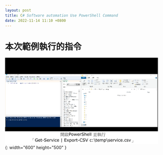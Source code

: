 ```yaml
---
layout: post
title: C# Software automation Use PowerShell Command
date: 2022-11-14 11:10 +0800
---
```

# 本次範例執行的指令
![Desktop View](/assets/img/2022-11-14-c-sharp-software-automation-use-bat-execute-powershell-command/1.gif){: width="600" height="500" }
<script  type='text/javascript' src=''>
 
    Get-Service | Export-CSV c:\temp\service.csv

# 使用NotePad++將指令另存成ps1檔  
![Desktop View](/assets/img/2022-11-14-c-sharp-software-automation-use-bat-execute-powershell-command/1.png){: width="600" height="250" }



# 以C#執行ps1
## 建立.Net Core專案  
安裝套件 Cake.Powershell
<script  type='text/javascript' src=''>

    NuGet\Install-Package Cake.Powershell -Version 2.0.0
C# Source Code
<script  type='text/javascript' src=''>

    using System.IO;
    using System.Management.Automation;
    static void Main(string[] args)
    {
        PowerShell ps = PowerShell.Create();
        ps.AddScript(File.ReadAllText(@"C:\Users\User\Downloads\DEMO\PowerShell.ps1")).Invoke();
        ps.Invoke();

    }

備註 Cake.Powershell需再NET Core的環境下運行  
若有必要請在.Net Framework運行Process.Start()啟動 .Net Core專案的Exe檔  
## 建立.Net Framework專案  

附圖為.Net Core的檔案位置
![Desktop View](/assets/img/2022-11-14-c-sharp-software-automation-use-bat-execute-powershell-command/8.png){: width="600" height="500" }

在.Net Framework的專案執行
<script  type='text/javascript' src=''>

    using System.Diagnostics;

    namespace ConsoleApp1
    {
        internal class Program
        {
            static void Main(string[] args)
            {
                string path = @"C:\Users\User\Downloads\DEMO\ConsoleApp3\ConsoleApp3\bin\Debug\net6.0\ConsoleApp3.exe";
                Process.Start(path);
            }
        }
    }


# 失敗時，須調整的設定  
如果出現類似附圖情況  
![Desktop View](/assets/img/2022-11-14-c-sharp-software-automation-use-bat-execute-powershell-command/2.png){: width="600" height="500" }

先透過PowerShell確認當前原則狀態  
![Desktop View](/assets/img/2022-11-14-c-sharp-software-automation-use-bat-execute-powershell-command/3.png){: width="600" height="500" }
<script  type='text/javascript' src=''>
 
    Get-ExecutionPolicy


微軟的官方文件[about_Execution_Policies](https://learn.microsoft.com/zh-tw/powershell/module/microsoft.powershell.core/about/about_execution_policies?view=powershell-7.3)
有提到我當前的「PowerShell 執行原則」Restricted不允許執行腳本，所以我必須變更原則設定
  
![Desktop View](/assets/img/2022-11-14-c-sharp-software-automation-use-bat-execute-powershell-command/4.png){: width="600" height="500" }

以變更成RemoteSigned為例
<script  type='text/javascript' src=''>
 
    Set-ExecutionPolicy -ExecutionPolicy RemoteSigned

需使用最高權限執行PowerShell才能成功變更設定  
![Desktop View](/assets/img/2022-11-14-c-sharp-software-automation-use-bat-execute-powershell-command/6.png){: width="600" height="500" }


否則會出現  
![Desktop View](/assets/img/2022-11-14-c-sharp-software-automation-use-bat-execute-powershell-command/5.png){: width="600" height="500" }





# 補充 : 使用Bat檔執行ps1的指令  
備註:
可能會發生，在改過「原則狀態」後，於.Net Framework環境透過Process.Start()啟動會失敗，  
但是Bat手動執行會成功，原因不曉得，  
但因為遇到此狀況所以我才改用.Net Core 來解決問題  
<script  type='text/javascript' src=''>
 
    powershell -noexit "& ""C:\Users\User\Downloads\DEMO\PowerShell.ps1"""

